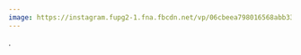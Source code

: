 ```yaml
---
image: https://instagram.fupg2-1.fna.fbcdn.net/vp/06cbeea798016568abb334f6f0e41be5/5CE78185/t51.2885-15/e35/50979371_143976189949656_4112651554958743045_n.jpg?_nc_ht=instagram.fupg2-1.fna.fbcdn.net&_nc_cat=100
---
```


.